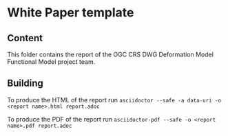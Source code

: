 # White Paper template

## Content

This folder contains the report of the OGC CRS DWG Deformation Model Functional Model project team.

## Building

To produce the HTML of the report run `asciidoctor --safe -a data-uri -o
<report name>.html report.adoc`

To produce the PDF of the report run `asciidoctor-pdf --safe -o
<report name>.pdf report.adoc`
